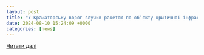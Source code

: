 ```yaml
---
layout: post
title: "У Краматорську ворог влучив ракетою по об’єкту критичної інфраструктури – АрміяInform"
date: 2024-08-10 15:24:09 +0000
categories: [news]
---
```


[Читати далі](https://armyinform.com.ua/2024/08/10/u-kramatorsku-vorog-vluchyv-raketoyu-po-obyektu-krytychnoyi-infrastruktury/)
